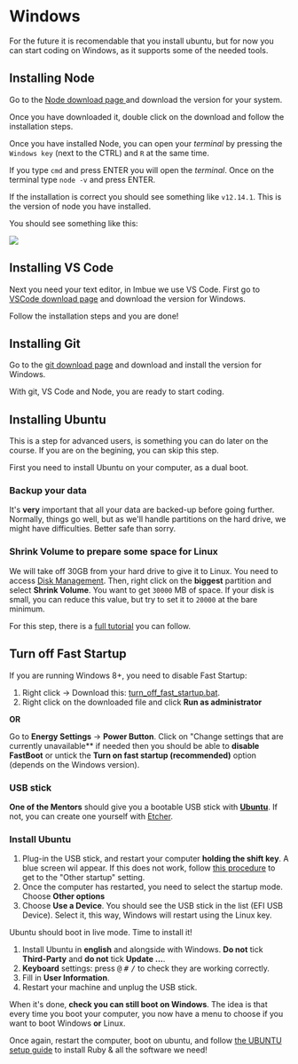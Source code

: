 # Windows

For the future it is recomendable that you install ubuntu, but for now you can start coding on Windows, as it supports some of the needed tools.

## Installing Node

Go to the [Node download page ](https://nodejs.org/es/download/) and download the version for your system.

Once you have downloaded it, double click on the download and follow the installation steps.

Once you have installed Node, you can open your *terminal* by pressing the `Windows key` (next to the CTRL) and `R` at the same time. 

If you type `cmd` and press ENTER you will open the *terminal*. Once on the terminal type `node -v` and press ENTER. 

If the installation is correct you should see something like `v12.14.1`. This is the version of node you have installed.

You should see something like this: 

<img src='https://imbueprogram.github.io/imbue-program-docs/images/terminal-windows.png'></img>


## Installing VS Code

Next you need your text editor, in Imbue we use VS Code. First go to [VSCode download page](https://code.visualstudio.com/download) and download the version for Windows.

Follow the installation steps and you are done!

## Installing Git

Go to the [git download page](https://git-scm.com/downloads) and download and install the version for Windows.

With git, VS Code and Node, you are ready to start coding. 

## Installing Ubuntu

This is a step for advanced users, is something you can do later on the course. If you are on the begining, you can skip this step. 

First you need to install Ubuntu on your computer, as a dual boot.

### Backup your data

It's **very** important that all your data are backed-up before going further. Normally, things go well, but as we'll handle partitions on the hard drive, we might have difficulties. Better safe than sorry.

### Shrink Volume to prepare some space for Linux

We will take off 30GB from your hard drive to give it to Linux. You need to access [Disk Management](http://pcsupport.about.com/od/windows-8/a/disk-management-windows-8.htm). Then, right click on the **biggest** partition and select **Shrink Volume**. You want to get `30000` MB of space. If your disk is small, you can reduce this value, but try to set it to `20000` at the bare minimum.

For this step, there is a [full tutorial](https://www.easeus.com/partition-master/shrink-windows-10-partition.html) you can follow.

## Turn off Fast Startup

If you are running Windows 8+, you need to disable Fast Startup:

1. Right click -> Download this: [turn_off_fast_startup.bat](https://raw.githubusercontent.com/lewagon/setup/master/utils/turn_off_fast_startup.bat).
1. Right click on the downloaded file and click **Run as administrator**

**OR**

Go to **Energy Settings** -> **Power Button**. Click on "Change settings that are currently unavailable** if needed then you should be able to **disable FastBoot** or untick the **Turn on fast startup (recommended)** option (depends on the Windows version).

### USB stick

**One of the Mentors** should give you a bootable USB stick with [**Ubuntu**](https://www.ubuntu.com/download/desktop). If not, you can create one yourself with [Etcher](https://etcher.io/).

### Install Ubuntu

1. Plug-in the USB stick, and restart your computer **holding the shift key**. A blue screen wil appear. If this does not work, follow [this procedure](https://support.microsoft.com/en-us/instantanswers/f40a95aa-1e34-4907-98ba-a308fd10a786/get-to-safe-mode-and-other-startup-settings-in-windows-10) to get to the "Other startup" setting.
1. Once the computer has restarted, you need to select the startup mode. Choose **Other options**
1. Choose **Use a Device**. You should see the USB stick in the list (EFI USB Device). Select it, this way, Windows will restart using the Linux key.

Ubuntu should boot in live mode. Time to install it!

1. Install Ubuntu in **english** and alongside with Windows. **Do not** tick **Third-Party** and **do not** tick **Update ...**.
1. **Keyboard** settings: press <kbd>@</kbd> <kbd>#</kbd> <kbd>/</kbd> to check they are working correctly.
1. Fill in **User Information**.
1. Restart your machine and unplug the USB stick.

When it's done, **check you can still boot on Windows**. The idea is that every time you boot your computer, you now have a menu to choose if you want to boot Windows **or** Linux.

Once again, restart the computer, boot on ubuntu, and follow [the UBUNTU setup guide](program/frontnend/setup/ubuntu.md) to install Ruby & all the software we need!